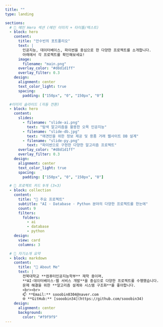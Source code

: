 ```yaml
---
title: ""
type: landing

sections:
  # 🎯 메인 Hero 섹션 (메인 이미지 + 타이틀/텍스트)
  - block: hero
    content:
      title: "안수빈의 포트폴리오"
      text: |
        인공지능, 데이터베이스, 파이썬을 중심으로 한 다양한 프로젝트를 소개합니다.  
        아래에서 각 프로젝트를 확인해보세요!
      image:
        filename: "main.png"     
      overlay_color: "#d8d1d1ff"    
      overlay_filter: 0.3
    design:
      alignment: center
      text_color_light: true
      spacing:
        padding: ["150px", "0", "150px", "0"]

  #이미지 슬라이드 (자동 전환)
  - block: hero
    content:
      slides:
        - filename: "slide-ai.png"
          text: "탐색 알고리즘을 활용한 오목 인공지능"
        - filename: "slide-db.jpg"
          text: "애견인을 위한 정보 제공 및 용품 거래 웹사이트 DB 설계"
        - filename: "slide-py.png"
          text: "파이썬으로 구현한 다양한 알고리즘 프로젝트"
      overlay_color: "#d8d1d1ff"
      overlay_filter: 0.3
    design:
      alignment: center
      text_color_light: true
      spacing:
        padding: ["150px", "0", "150px", "0"]

  # 📂 프로젝트 카드 9개 (3×3)
  - block: collection
    content:
      title: "📂 주요 프로젝트"
      subtitle: "AI · Database · Python 분야의 다양한 프로젝트를 한눈에"
      count: 9
      filters:
        folders:
          - ai
          - database
          - python
    design:
      view: card
      columns: 3

  # 👋 자기소개 요약
  - block: markdown
    content:
      title: "👋 About Me"
      text: |
        전북대학교 **컴퓨터인공지능학부** 재학 중이며,  
        **AI·데이터베이스·웹 서비스 개발**을 중심으로 다양한 프로젝트를 수행했습니다.  
        문제 해결을 위한 **알고리즘 설계와 시스템 구조화**를 좋아합니다.  
        <br><br>
        📫 **Email:** sooobin0304@naver.com  
        🌐 **GitHub:** [sooobin34](https://github.com/sooobin34)
    design:
      alignment: center
      background:
        color: "#f9f9f9"
---
```

